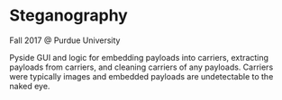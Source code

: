 # Steganography
Fall 2017 @ Purdue University

Pyside GUI and logic for embedding payloads into carriers, extracting payloads from carriers, and cleaning carriers of any payloads. Carriers were typically images and embedded payloads are undetectable to the naked eye.
